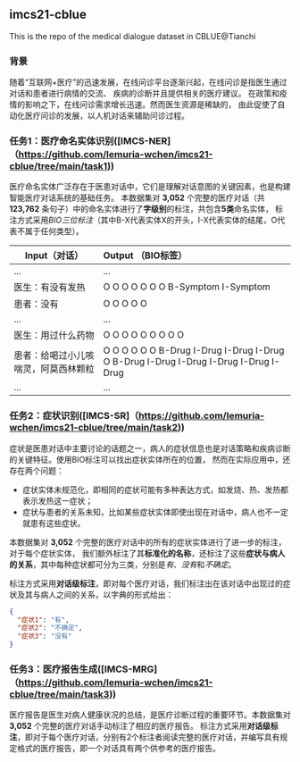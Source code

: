 ## imcs21-cblue
This is the repo of the medical dialogue dataset <imcs21> in CBLUE@Tianchi

### 背景

随着“互联网+医疗”的迅速发展，在线问诊平台逐渐兴起，在线问诊是指医生通过对话和患者进行病情的交流、 疾病的诊断并且提供相关的医疗建议。
在政策和疫情的影响之下，在线问诊需求增长迅速。然而医生资源是稀缺的， 由此促使了自动化医疗问诊的发展，以人机对话来辅助问诊过程。

### 任务1：医疗命名实体识别([IMCS-NER]（https://github.com/lemuria-wchen/imcs21-cblue/tree/main/task1))

医疗命名实体广泛存在于医患对话中，它们是理解对话意图的关键因素，也是构建智能医疗对话系统的基础任务。
本数据集对 **3,052** 个完整的医疗对话（共 **123,762** 条句子）中的命名实体进行了**字级别**的标注，共包含**5类**命名实体，
标注方式采用*BIO三位标注*（其中B-X代表实体X的开头，I-X代表实体的结尾，O代表不属于任何类型）。


| Input（对话）                    | Output （BIO标签）                                                              |
| ------------------------------------ |:------------------------------------------------------------------------------------|
| ...                                  | ...                                                                                 |
| 医生：有没有发热             | O O O O O O O B-Symptom I-Symptom                                                   |
| 患者：没有                      | O O O O O                                                                           |
| ...                                  | ...                                                                                 |
| 医生：用过什么药物          | O O O O O O O O O                                                                   |
| 患者：给喝过小儿咳喘灵，阿莫西林颗粒 | O O O O O O B-Drug I-Drug I-Drug I-Drug O B-Drug I-Drug I-Drug I-Drug I-Drug I-Drug |
| ...                                  | ...                                                                                 |

### 任务2：症状识别([IMCS-SR]（https://github.com/lemuria-wchen/imcs21-cblue/tree/main/task2))

症状是医患对话中主要讨论的话题之一，病人的症状信息也是对话策略和疾病诊断的关键特征。使用BIO标注可以找出症状实体所在的位置，
然而在实际应用中，还存在两个问题：

- 症状实体未规范化，即相同的症状可能有多种表达方式，如发烧、热、发热都表示发热这一症状；
- 症状与患者的关系未知，比如某些症状实体即使出现在对话中，病人也不一定就患有这些症状。

本数据集对 **3,052** 个完整的医疗对话中的所有的症状实体进行了进一步的标注，对于每个症状实体，
我们额外标注了其**标准化的名称**，还标注了这些**症状与病人的关系**，其中每种症状都可分为三类，分别是*有*、*没有*和*不确定*。

标注方式采用**对话级标注**，即对每个医疗对话，我们标注出在该对话中出现过的症状及其与病人之间的关系，以字典的形式给出：

```json
{
  "症状1": "有",
  "症状2": "不确定",
  "症状3": "没有"
}
```

### 任务3：医疗报告生成([IMCS-MRG]（https://github.com/lemuria-wchen/imcs21-cblue/tree/main/task3))

医疗报告是医生对病人健康状况的总结，是医疗诊断过程的重要环节。本数据集对 **3,052** 个完整的医疗对话手动标注了相应的医疗报告。
标注方式采用**对话级标注**，即对于每个医疗对话，分别有2个标注者阅读完整的医疗对话，并编写具有规定格式的医疗报告，即一个对话具有两个供参考的医疗报告。
